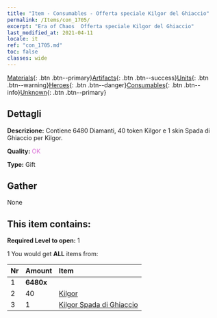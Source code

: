 ```yaml
---
title: "Item - Consumables - Offerta speciale Kilgor del Ghiaccio"
permalink: /Items/con_1705/
excerpt: "Era of Chaos  Offerta speciale Kilgor del Ghiaccio"
last_modified_at: 2021-04-11
locale: it
ref: "con_1705.md"
toc: false
classes: wide
---
```

 [Materials](/it/Items/){: .btn .btn--primary}[Artifacts](/it/Items/Artifacts/){: .btn .btn--success}[Units](/it/Items/Units/){: .btn .btn--warning}[Heroes](/it/Items/Heroes/){: .btn .btn--danger}[Consumables](/it/Items/Consumables/){: .btn .btn--info}[Unknown](/it/Items/Unknown/){: .btn .btn--primary}

## Dettagli
 **Descrizione:** Contiene 6480 Diamanti, 40 token Kilgor e 1 skin Spada di Ghiaccio per Kilgor.

 **Quality:** <span style="color: #DA70D6">OK</span>

 **Type:** Gift

## Gather

  None

## This item contains:

 **Required Level to open:** 1

 1 You would get **ALL** items  from:

  | Nr | Amount |     Item    |
  |:---|:-------|:------------|
  | 1 |  **6480x** | <i class="fas fa-gem"/> |  | 
  | 2 | 40 | [Kilgor](/it/Items/her_374/) | 
  | 3 | 1 | [Kilgor Spada di Ghiaccio](/it/Items/con_1055/) | 
